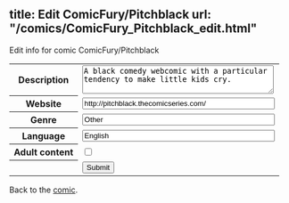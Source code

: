 title: Edit ComicFury/Pitchblack
url: "/comics/ComicFury_Pitchblack_edit.html"
---
Edit info for comic ComicFury/Pitchblack

<form name="comic" action="http://gaepostmail.appspot.com/comic/" method="post">
<table class="comicinfo">
<tr>
<th>Description</th><td><textarea name="description" cols="40" rows="3">A black comedy webcomic with a particular tendency to make little kids cry.</textarea></td>
</tr>
<tr>
<th>Website</th><td><input type="text" name="url" value="http://pitchblack.thecomicseries.com/" size="40"/></td>
</tr>
<tr>
<th>Genre</th><td><input type="text" name="genre" value="Other" size="40"/></td>
</tr>
<tr>
<th>Language</th><td><input type="text" name="language" value="English" size="40"/></td>
</tr>
<tr>
<th>Adult content</th><td><input type="checkbox" name="adult" value="adult" /></td>
</tr>
<tr>
<th></th><td>
<input type="hidden" name="comic" value="ComicFury_Pitchblack" />
<input type="submit" name="submit" value="Submit" />
</td>
</tr>
</table>
</form>

Back to the [comic](ComicFury_Pitchblack.html).
